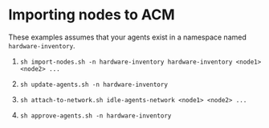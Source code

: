 # Importing nodes to ACM

These examples assumes that your agents exist in a namespace named `hardware-inventory`.

1. 
    ```
    sh import-nodes.sh -n hardware-inventory hardware-inventory <node1> <node2> ...
    ```

2.
    ```
    sh update-agents.sh -n hardware-inventory
    ```

3.
    ```
    sh attach-to-network.sh idle-agents-network <node1> <node2> ...
    ```

4.
    ```
    sh approve-agents.sh -n hardware-inventory
    ```

